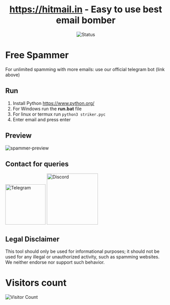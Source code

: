 <div align="center">

# https://hitmail.in - Easy to use best email bomber
![Status](https://img.shields.io/badge/status-working-lime)

</div>

# Free Spammer
For unlimited spamming with more emails: use our official telegram bot (link above)

## Run

1. Install Python https://www.python.org/
2. For Windows run the **run.bat** file
3. For linux or termux run `python3 striker.pyc`
4. Enter email and press enter

## Preview
![spammer-preview](https://i.ibb.co/7kcTDFY/preview.png)

## Contact for queries

<a href="https://t.me/eternalodball"><img src="https://static.vecteezy.com/system/resources/previews/018/930/479/original/telegram-logo-telegram-icon-transparent-free-png.png" width="126" alt="Telegram"/></a>
<a href="https://discordapp.com/users/1188984795426988133"><img src="https://i.ibb.co/fS6nPg6/discord-new-20218785-removebg-preview.png" width="160" alt="Discord"/></a>

## Legal Disclaimer
This tool should only be used for informational purposes; it should not be used for any illegal or unauthorized activity, such as spamming websites. We neither endorse nor support such behavior.


# Visitors count
![Visitor Count](https://profile-counter.glitch.me/zwachreck07/count.svg)
